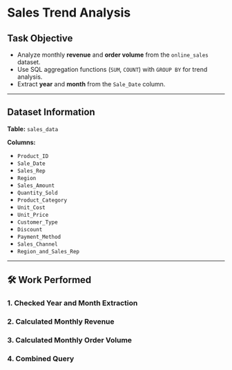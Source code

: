 # Sales Trend Analysis  

##  Task Objective
- Analyze monthly **revenue** and **order volume** from the `online_sales` dataset.
- Use SQL aggregation functions (`SUM`, `COUNT`) with `GROUP BY` for trend analysis.
- Extract **year** and **month** from the `Sale_Date` column.

---

## Dataset Information
**Table:** `sales_data`  

**Columns:**
- `Product_ID`  
- `Sale_Date`  
- `Sales_Rep`  
- `Region`  
- `Sales_Amount`  
- `Quantity_Sold`  
- `Product_Category`  
- `Unit_Cost`  
- `Unit_Price`  
- `Customer_Type`  
- `Discount`  
- `Payment_Method`  
- `Sales_Channel`  
- `Region_and_Sales_Rep`  

---

## 🛠 Work Performed

### 1. Checked Year and Month Extraction
### 2. Calculated Monthly Revenue
### 3. Calculated Monthly Order Volume
### 4. Combined Query
